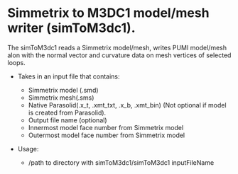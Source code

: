 # Simmetrix to M3DC1 model/mesh writer (simToM3dc1).
The simToM3dc1 reads a Simmetrix model/mesh, writes PUMI model/mesh alon
with the normal vector and curvature data on mesh vertices of selected loops.

* Takes in an input file that contains:
    * Simmetrix model (.smd)
    * Simmetrix mesh(.sms)  
    * Native Parasolid(.x\_t, .xmt\_txt, .x\_b, .xmt\_bin) (Not optional if model is created from Parasolid).
    * Output file name (optional)
    * Innermost model face number from Simmetrix model
    * Outermost model face number from Simmetrix model

* Usage:
    * /path to directory with simToM3dc1/simToM3dc1 inputFileName
